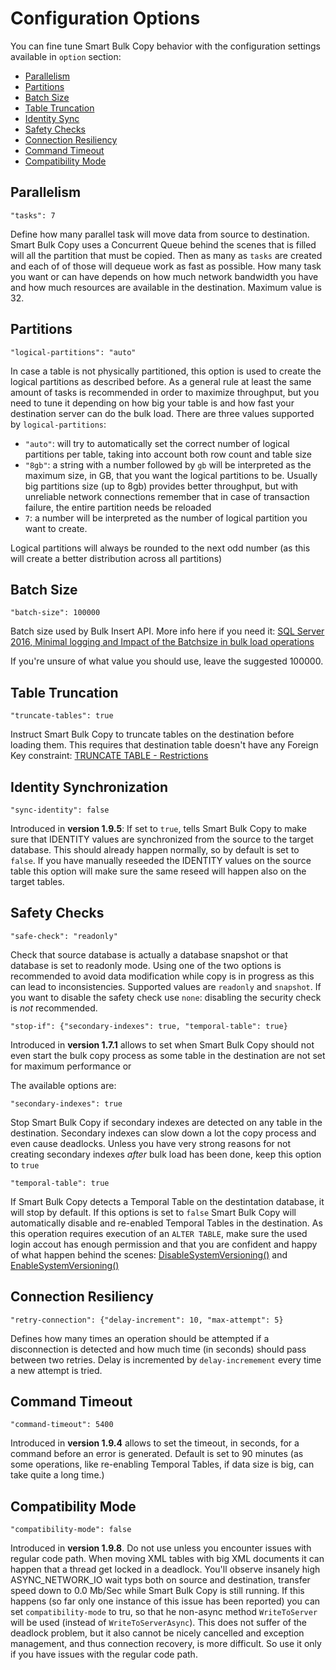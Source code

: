 # Configuration Options

You can fine tune Smart Bulk Copy behavior with the configuration settings available in `option` section:

- [Parallelism](#Parallelism)
- [Partitions](#Partitions)
- [Batch Size](#Batch%20Size)
- [Table Truncation](#Table%20Truncation)
- [Identity Sync](#Identity%20Sync)
- [Safety Checks](#Safety%20Checks)
- [Connection Resiliency](#Connection%20Resiliency)
- [Command Timeout](#Command%20Timeout)
- [Compatibility Mode](#Compatibility%20Mode)

## Parallelism

`"tasks": 7`

Define how many parallel task will move data from source to destination. Smart Bulk Copy uses a Concurrent Queue behind the scenes that is filled will all the partition that must be copied. Then as many as `tasks` are created and each of of those will dequeue work as fast as possible. How many task you want or can have depends on how much network bandwidth you have and how much resources are available in the destination. Maximum value is 32.

## Partitions

`"logical-partitions": "auto"`

In case a table is not physically partitioned, this option is used to create the logical partitions as described before. As a general rule at least the same amount of tasks is recommended in order to maximize throughput, but you need to tune it depending on how big your table is and how fast your destination server can do the bulk load.
There are three values supported by `logical-partitions`:

- `"auto"`: will try to automatically set the correct number of logical partitions per table, taking into account both row count and table size
- `"8gb"`: a string with a number followed by `gb` will be interpreted as the maximum size, in GB, that you want the logical partitions to be. Usually big partitions size (up to 8gb) provides better throughput, but with unreliable network connections remember that in case of transaction failure, the entire partition needs be reloaded
- `7`: a number will be interpreted as the number of logical partition you want to create.

Logical partitions will always be rounded to the next odd number (as this will create a better distribution across all partitions)

## Batch Size

`"batch-size": 100000`

Batch size used by Bulk Insert API. More info here if you need it: [SQL Server 2016, Minimal logging and Impact of the Batchsize in bulk load operations](https://blogs.msdn.microsoft.com/sql_server_team/sql-server-2016-minimal-logging-and-impact-of-the-batchsize-in-bulk-load-operations/)

If you're unsure of what value you should use, leave the suggested 100000.

## Table Truncation

`"truncate-tables": true`

Instruct Smart Bulk Copy to truncate tables on the destination before loading them. This requires that destination table doesn't have any Foreign Key constraint: [TRUNCATE TABLE - Restrictions](https://docs.microsoft.com/en-us/sql/t-sql/statements/truncate-table-transact-sql?view=sql-server-2017#restrictions) 

## Identity Synchronization

`"sync-identity": false`

Introduced in **version 1.9.5**: If set to `true`, tells Smart Bulk Copy to make sure that IDENTITY values are synchronized from the source to the target database. This should already happen normally, so by default is set to `false`. If you have manually reseeded the IDENTITY values on the source table this option will make sure the same reseed will happen also on the target tables.

## Safety Checks

`"safe-check": "readonly"`

Check that source database is actually a database snapshot or that database is set to readonly mode. Using one of the two options is recommended to avoid data modification while copy is in progress as this can lead to inconsistencies. Supported values are `readonly` and `snapshot`. If you want to disable the safety check use `none`: disabling the security check is *not* recommended.

`"stop-if": {"secondary-indexes": true, "temporal-table": true}`

Introduced in **version 1.7.1** allows to set when Smart Bulk Copy should not even start the bulk copy process as some table in the destination are not set for maximum performance or 

The available options are:

`"secondary-indexes": true`

Stop Smart Bulk Copy if secondary indexes are detected on any table in the destination. Secondary indexes can slow down a lot the copy process and even cause deadlocks. Unless you have very strong reasons for not creating secondary indexes *after* bulk load has been done, keep this option to `true`

`"temporal-table": true`

If Smart Bulk Copy detects a Temporal Table on the destintation database, it will stop by default. If this options is set to `false` Smart Bulk Copy will automatically disable and re-enabled Temporal Tables in the destination. As this operation requires execution of an `ALTER TABLE`, make sure the used login accout has enough permission and that you are confident and happy of what happen behind the scenes: [DisableSystemVersioning()](https://github.com/yorek/smartbulkcopy/blob/47d0e2347e2e18d62eadbf7be2d9a809022ff787/SmartBulkCopy.cs#L373) and [EnableSystemVersioning()](https://github.com/yorek/smartbulkcopy/blob/47d0e2347e2e18d62eadbf7be2d9a809022ff787/SmartBulkCopy.cs#L386)

## Connection Resiliency

`"retry-connection": {"delay-increment": 10, "max-attempt": 5}`

Defines how many times an operation should be attempted if a disconnection is detected and how much time (in seconds) should pass between two retries. Delay is incremented by `delay-incremement` every time a new attempt is tried.

## Command Timeout

`"command-timeout": 5400`

Introduced in **version 1.9.4** allows to set the timeout, in seconds, for a command before an error is generated. Default is set to 90 minutes (as some operations, like re-enabling Temporal Tables, if data size is big, can take quite a long time.)

## Compatibility Mode

`"compatibility-mode": false`

Introduced in **version 1.9.8**. Do not use unless you encounter issues with regular code path. When moving XML tables with big XML documents it can happen that a thread get locked in a deadlock. You'll observe insanely high ASYNC_NETWORK_IO wait typs both on source and destination, transfer speed down to 0.0 Mb/Sec while Smart Bulk Copy is still running. If this happens (so far only one instance of this issue has been reported) you can set `compatibility-mode` to tru, so that he non-async method `WriteToServer` will be used (instead of `WriteToServerAsync`). This does not suffer of the deadlock problem, but it also cannot be nicely cancelled and exception management, and thus connection recovery, is more difficult. So use it only if you have issues with the regular code path.
